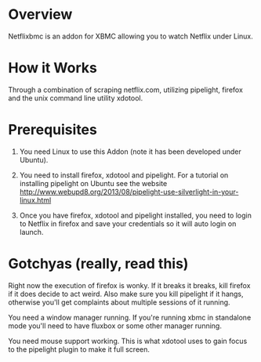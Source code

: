 Overview
========

Netflixbmc is an addon for XBMC allowing you to watch Netflix under Linux.


How it Works
============

Through a combination of scraping netflix.com, utilizing pipelight, firefox and 
the unix command line utility xdotool.


Prerequisites
=============

1. You need Linux to use this Addon (note it has been developed under Ubuntu).

2. You need to install firefox, xdotool and pipelight.  For a tutorial on 
   installing pipelight on Ubuntu see the website
   http://www.webupd8.org/2013/08/pipelight-use-silverlight-in-your-linux.html

3. Once you have firefox, xdotool and pipelight installed, you need to login to
   Netflix in firefox and save your credentials so it will auto login on
   launch.


Gotchyas (really, read this)
============================
Right now the execution of firefox is wonky.  If it breaks it breaks, kill 
firefox if it does decide to act weird.  Also make sure you kill pipelight
if it hangs, otherwise you'll get complaints about multiple sessions of it
running.

You need a window manager running.  If you're running xbmc in standalone mode
you'll need to have fluxbox or some other manager running.

You need mouse support working.  This is what xdotool uses to gain focus to the
pipelight plugin to make it full screen.

